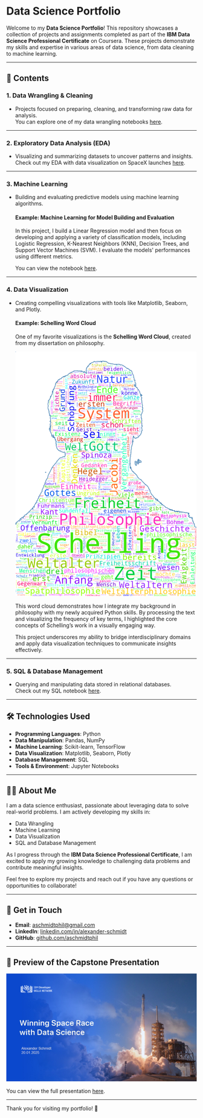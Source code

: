 # Data Science Portfolio

Welcome to my **Data Science Portfolio**! This repository showcases a collection of projects and assignments completed as part of the **IBM Data Science Professional Certificate** on Coursera. These projects demonstrate my skills and expertise in various areas of data science, from data cleaning to machine learning.

---

## 📂 Contents

### 1. **Data Wrangling & Cleaning**

- Projects focused on preparing, cleaning, and transforming raw data for analysis.  
  You can explore one of my data wrangling notebooks [here](https://github.com/aschmidtphil/data-science-portfolio/blob/main/data_science_capstone/labs-jupyter-spacex-Data%20wrangling-v2.ipynb).

---

### 2. **Exploratory Data Analysis (EDA)**

- Visualizing and summarizing datasets to uncover patterns and insights.  
  Check out my EDA with data visualization on SpaceX launches [here](https://github.com/aschmidtphil/data-science-portfolio/blob/main/data_science_capstone/jupyter-labs-eda-dataviz-v2.ipynb).

---

### 3. **Machine Learning**

- Building and evaluating predictive models using machine learning algorithms.  
  #### Example: **Machine Learning for Model Building and Evaluation**  
  In this project, I build a Linear Regression model and then focus on developing and applying a variety of classification models, including Logistic Regression, K-Nearest Neighbors (KNN), Decision Trees, and Support Vector Machines (SVM). I evaluate the models' performances using different metrics.

  You can view the notebook [here](https://github.com/aschmidtphil/data-science-portfolio/blob/main/data_science_capstone/SpaceX-Machine-Learning-Prediction-Part-5-v1.ipynb).

---

### 4. **Data Visualization**

- Creating compelling visualizations with tools like Matplotlib, Seaborn, and Plotly.  
  #### Example: **Schelling Word Cloud**  
  One of my favorite visualizations is the **Schelling Word Cloud**, created from my dissertation on philosophy.

  ![Schelling Word Cloud](https://github.com/aschmidtphil/data-science-portfolio/blob/main/high_res_schelling_wordcloud.png)

  This word cloud demonstrates how I integrate my background in philosophy with my newly acquired Python skills. By processing the text and visualizing the frequency of key terms, I highlighted the core concepts of Schelling’s work in a visually engaging way.

  This project underscores my ability to bridge interdisciplinary domains and apply data visualization techniques to communicate insights effectively.

---

### 5. **SQL & Database Management**

- Querying and manipulating data stored in relational databases.  
  Check out my SQL notebook [here](https://github.com/aschmidtphil/data-science-portfolio/blob/main/data_science_capstone/jupyter-labs-eda-sql-coursera_sqllite.ipynb).

---

## 🛠️ Technologies Used

- **Programming Languages**: Python  
- **Data Manipulation**: Pandas, NumPy  
- **Machine Learning**: Scikit-learn, TensorFlow  
- **Data Visualization**: Matplotlib, Seaborn, Plotly  
- **Database Management**: SQL  
- **Tools & Environment**: Jupyter Notebooks  

---

## 👩‍💻 About Me

I am a data science enthusiast, passionate about leveraging data to solve real-world problems. I am actively developing my skills in:

- Data Wrangling  
- Machine Learning  
- Data Visualization  
- SQL and Database Management  

As I progress through the **IBM Data Science Professional Certificate**, I am excited to apply my growing knowledge to challenging data problems and contribute meaningful insights.

Feel free to explore my projects and reach out if you have any questions or opportunities to collaborate!

---

## 📣 Get in Touch

- **Email**: [aschmidtphil@gmail.com](mailto:aschmidtphil@gmail.com)  
- **LinkedIn**: [linkedin.com/in/alexander-schmidt](https://linkedin.com/in/alexander-schmidt)  
- **GitHub**: [github.com/aschmidtphil](https://github.com/aschmidtphil)  

---

## 📸 Preview of the Capstone Presentation

![Capstone Presentation Preview](https://github.com/aschmidtphil/data-science-portfolio/blob/main/data_science_capstone/capstone_presentation_preview.png)

You can view the full presentation [here](https://github.com/aschmidtphil/data-science-portfolio/blob/main/spacex-data-science-capstone.pdf).

---

Thank you for visiting my portfolio! 🚀

